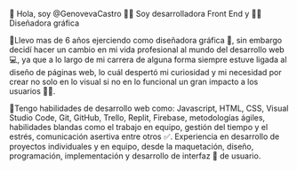  👋 Hola, soy @GenovevaCastro
 👩‍💻 Soy desarrolladora Front End y 👩‍🎨 Diseñadora gráfica 

🔸Llevo mas de 6 años ejerciendo como diseñadora gráfica 🎨, sin embargo decidí hacer un cambio en mi vida profesional al mundo del desarrollo web 💻,
  ya que a lo largo de mi carrera de alguna forma siempre estuve ligada al diseño de páginas web, lo cuál despertó mi curiosidad y mi necesidad 
  por crear no solo en lo visual si no en lo funcional un gran impacto a los usuarios 👩‍💻. 

🔸Tengo habilidades de desarrollo web como: Javascript, HTML, CSS, Visual Studio Code, Git, GitHub, Trello, Replit, Firebase, metodologías ágiles,
  habilidades blandas como el trabajo en equipo, gestión del tiempo y el estrés, comunicación asertiva entre otros ✅.
  Experiencia en desarrollo de proyectos individuales y en equipo, desde la maquetación, diseño, programación, implementación
  y desarrollo de interfaz 🔀 de usuario.

